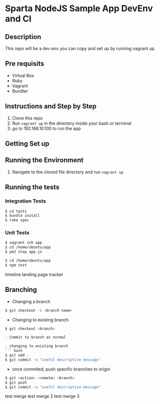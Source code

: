 # Sparta NodeJS Sample App DevEnv and CI

## Description
This repo will be a dev env you can copy and set up by running vagrant up.

## Pre requisits
- Virtual Box
- Ruby
- Vagrant
- Bundler

## Instructions and Step by Step
1) Clone this repo
2) Run `vagrant up` in the directory inside your bash or terminal
3) go to 192.168.10.100 to run the app
<To be completed>


## Getting Set up


## Running the Environment
1) Navigate to the cloned file directory and run `vagrant up`

## Running the tests

### Integration Tests

``` bash
$ cd tests
$ bundle install
$ rake spec
```
### Unit Tests

``` bash
$ vagrant ssh app
$ cd /home/ubuntu/app
$ pm2 stop app.js

$ cd /home/ubuntu/app
$ npm test
```


timeline landing page tracker

## Branching
- Changing a branch
```bash
$ git checkout -b <branch name>
```
- Changing to existing branch
``` bash
$ git checkout <branch>

- Commit to branch as normal

- changing to existing branch
``` bash
$ git add .
$ git commit -m "useful descriptive message"
```

- once commited, push specific branches to origin
``` bash
$ git <action> <remote> <branch>
$ git push
$ git commit -m "useful descriptive message"
```


test merge
test merge 2
test merge 3

